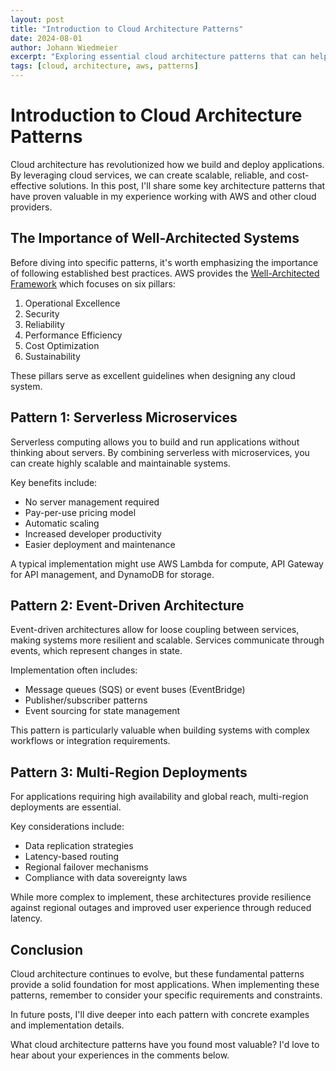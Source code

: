 ```yaml
---
layout: post
title: "Introduction to Cloud Architecture Patterns"
date: 2024-08-01
author: Johann Wiedmeier
excerpt: "Exploring essential cloud architecture patterns that can help you build scalable and resilient systems."
tags: [cloud, architecture, aws, patterns]
---
```


# Introduction to Cloud Architecture Patterns

Cloud architecture has revolutionized how we build and deploy applications. By leveraging cloud services, we can create scalable, reliable, and cost-effective solutions. In this post, I'll share some key architecture patterns that have proven valuable in my experience working with AWS and other cloud providers.

## The Importance of Well-Architected Systems

Before diving into specific patterns, it's worth emphasizing the importance of following established best practices. AWS provides the [Well-Architected Framework](https://aws.amazon.com/architecture/well-architected/) which focuses on six pillars:

1. Operational Excellence
2. Security
3. Reliability
4. Performance Efficiency
5. Cost Optimization
6. Sustainability

These pillars serve as excellent guidelines when designing any cloud system.

## Pattern 1: Serverless Microservices

Serverless computing allows you to build and run applications without thinking about servers. By combining serverless with microservices, you can create highly scalable and maintainable systems.

Key benefits include:

- No server management required
- Pay-per-use pricing model
- Automatic scaling
- Increased developer productivity
- Easier deployment and maintenance

A typical implementation might use AWS Lambda for compute, API Gateway for API management, and DynamoDB for storage.

## Pattern 2: Event-Driven Architecture

Event-driven architectures allow for loose coupling between services, making systems more resilient and scalable. Services communicate through events, which represent changes in state.

Implementation often includes:

- Message queues (SQS) or event buses (EventBridge)
- Publisher/subscriber patterns
- Event sourcing for state management

This pattern is particularly valuable when building systems with complex workflows or integration requirements.

## Pattern 3: Multi-Region Deployments

For applications requiring high availability and global reach, multi-region deployments are essential.

Key considerations include:

- Data replication strategies
- Latency-based routing
- Regional failover mechanisms
- Compliance with data sovereignty laws

While more complex to implement, these architectures provide resilience against regional outages and improved user experience through reduced latency.

## Conclusion

Cloud architecture continues to evolve, but these fundamental patterns provide a solid foundation for most applications. When implementing these patterns, remember to consider your specific requirements and constraints.

In future posts, I'll dive deeper into each pattern with concrete examples and implementation details.

What cloud architecture patterns have you found most valuable? I'd love to hear about your experiences in the comments below. 